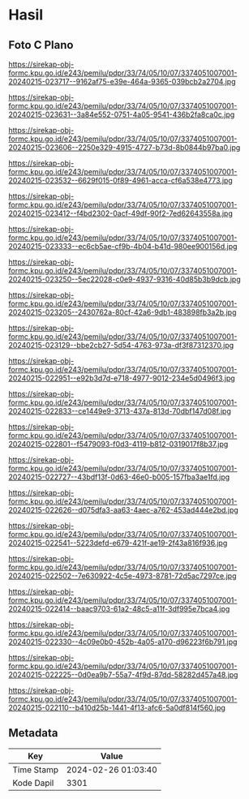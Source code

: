 # Hasil

## Foto C Plano

https://sirekap-obj-formc.kpu.go.id/e243/pemilu/pdpr/33/74/05/10/07/3374051007001-20240215-023717--9162af75-e39e-464a-9365-039bcb2a2704.jpg

https://sirekap-obj-formc.kpu.go.id/e243/pemilu/pdpr/33/74/05/10/07/3374051007001-20240215-023631--3a84e552-0751-4a05-9541-436b2fa8ca0c.jpg

https://sirekap-obj-formc.kpu.go.id/e243/pemilu/pdpr/33/74/05/10/07/3374051007001-20240215-023606--2250e329-4915-4727-b73d-8b0844b97ba0.jpg

https://sirekap-obj-formc.kpu.go.id/e243/pemilu/pdpr/33/74/05/10/07/3374051007001-20240215-023532--6629f015-0f89-4961-acca-cf6a538e4773.jpg

https://sirekap-obj-formc.kpu.go.id/e243/pemilu/pdpr/33/74/05/10/07/3374051007001-20240215-023412--f4bd2302-0acf-49df-90f2-7ed62643558a.jpg

https://sirekap-obj-formc.kpu.go.id/e243/pemilu/pdpr/33/74/05/10/07/3374051007001-20240215-023333--ec6cb5ae-cf9b-4b04-b41d-980ee900156d.jpg

https://sirekap-obj-formc.kpu.go.id/e243/pemilu/pdpr/33/74/05/10/07/3374051007001-20240215-023250--5ec22028-c0e9-4937-9316-40d85b3b9dcb.jpg

https://sirekap-obj-formc.kpu.go.id/e243/pemilu/pdpr/33/74/05/10/07/3374051007001-20240215-023205--2430762a-80cf-42a6-9db1-483898fb3a2b.jpg

https://sirekap-obj-formc.kpu.go.id/e243/pemilu/pdpr/33/74/05/10/07/3374051007001-20240215-023129--bbe2cb27-5d54-4763-973a-df3f87312370.jpg

https://sirekap-obj-formc.kpu.go.id/e243/pemilu/pdpr/33/74/05/10/07/3374051007001-20240215-022951--e92b3d7d-e718-4977-9012-234e5d0496f3.jpg

https://sirekap-obj-formc.kpu.go.id/e243/pemilu/pdpr/33/74/05/10/07/3374051007001-20240215-022833--ce1449e9-3713-437a-813d-70dbf147d08f.jpg

https://sirekap-obj-formc.kpu.go.id/e243/pemilu/pdpr/33/74/05/10/07/3374051007001-20240215-022801--f5479093-f0d3-4119-b812-0319017f8b37.jpg

https://sirekap-obj-formc.kpu.go.id/e243/pemilu/pdpr/33/74/05/10/07/3374051007001-20240215-022727--43bdf13f-0d63-46e0-b005-157fba3ae1fd.jpg

https://sirekap-obj-formc.kpu.go.id/e243/pemilu/pdpr/33/74/05/10/07/3374051007001-20240215-022626--d075dfa3-aa63-4aec-a762-453ad444e2bd.jpg

https://sirekap-obj-formc.kpu.go.id/e243/pemilu/pdpr/33/74/05/10/07/3374051007001-20240215-022541--5223defd-e679-421f-ae19-2f43a816f936.jpg

https://sirekap-obj-formc.kpu.go.id/e243/pemilu/pdpr/33/74/05/10/07/3374051007001-20240215-022502--7e630922-4c5e-4973-8781-72d5ac7297ce.jpg

https://sirekap-obj-formc.kpu.go.id/e243/pemilu/pdpr/33/74/05/10/07/3374051007001-20240215-022414--baac9703-61a2-48c5-a11f-3df995e7bca4.jpg

https://sirekap-obj-formc.kpu.go.id/e243/pemilu/pdpr/33/74/05/10/07/3374051007001-20240215-022330--4c09e0b0-452b-4a05-a170-d96223f6b791.jpg

https://sirekap-obj-formc.kpu.go.id/e243/pemilu/pdpr/33/74/05/10/07/3374051007001-20240215-022225--0d0ea9b7-55a7-4f9d-87dd-58282d457a48.jpg

https://sirekap-obj-formc.kpu.go.id/e243/pemilu/pdpr/33/74/05/10/07/3374051007001-20240215-022110--b410d25b-1441-4f13-afc6-5a0df814f560.jpg


## Metadata

| Key        | Value               |
| ---------- | ------------------- |
| Time Stamp | 2024-02-26 01:03:40 |
| Kode Dapil | 3301                |



